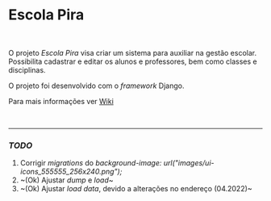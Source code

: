 # Escola Pira


<br>

O projeto _Escola Pira_ visa criar um sistema para auxiliar na gestão escolar. Possibilita cadastrar e editar os alunos
e professores, bem como classes e disciplinas.

O projeto foi desenvolvido com o _framework_ Django.

Para mais informações ver [Wiki](https://github.com/open-escola/escola_pira/wiki)

<br>

---


### _TODO_

1. Corrigir _migrations_ do _background-image: url("images/ui-icons_555555_256x240.png");_
2. ~(Ok) Ajustar _dump_ e _load_~
3. ~(Ok) Ajustar _load data_, devido a alterações no endereço (04.2022)~
